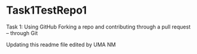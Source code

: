 # Task1TestRepo1
Task 1: Using GitHub Forking a repo and contributing through a pull request – through Git


Updating this readme file
edited by UMA NM
